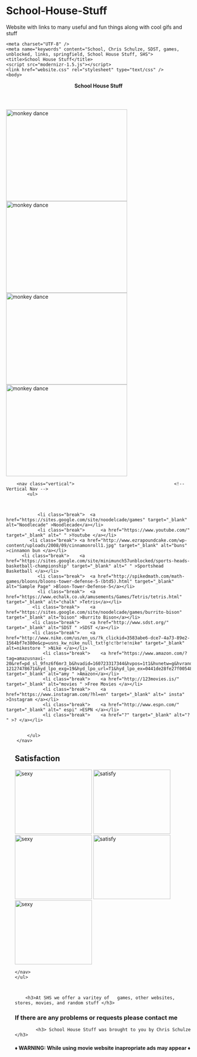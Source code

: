 # School-House-Stuff
Website with links to many useful and fun things along with cool gifs and stuff

<!DOCTYPE html>
<html>

   <head>
     
	<meta charset="UTF-8" />
  	<meta name="keywords" content="School, Chris Schulze, SDST, games, unblocked, links, springfield, School House Stuff, SHS">
	<title>School House Stuff</title>
	<script src="modernizr-1.5.js"></script>
  	<link href="website.css" rel="stylesheet" type="text/css" />
   	<body>

<header>
  <strong>School House Stuff</strong>
</header>


 <article>
   <img src="monkey.gif" alt="monkey dance" height="250" width="330">
	<img src="monkey.gif" alt="monkey dance" height="250" width="330">
 	<img src="monkey.gif" alt="monkey dance" height="250" width="330">
  	<img src="monkey.gif" alt="monkey dance" height="250" width="330">
 </article>
    
    	<nav class="vertical">                                    	<!-- Vertical Nav -->
        	<ul>
    


            	<li class="break">	<a href="https://sites.google.com/site/noodelcade/games" target="_blank" alt="Noodlecade" >Noodlecade</a></li>
            	<li class="break">  	<a href="https://www.youtube.com/" target="_blank" alt=" " >Youtube </a></li>
   			 <li class="break">	<a href="http://www.ezrapoundcake.com/wp-content/uploads/2008/09/cinnamonroll1.jpg" target="_blank" alt="buns" >cinnamon bun </a></li>
   		  <li class="break">  	<a href="https://sites.google.com/site/minimunch57unblocked/sports-heads-basketball-championship" target="_blank" alt=" " >Sportshead Basketball </a></li>
            	<li class="break"> 	<a href="http://spikedmath.com/math-games/bloons/bloons-tower-defense-5-(btd5).html" target="_blank" alt="Sample Page" >Bloon-Tower-Defense-5</a></li>
            	<li class="break"> 	<a href="https://www.echalk.co.uk/amusements/Games/Tetris/tetris.html" target="_blank" alt="chalk" >Tetris</a></li>
   			  <li class="break"> 	<a href="https://sites.google.com/site/noodelcade/games/burrito-bison" target="_blank" alt="bison" >Burrito Bison</a></li>
   			  <li class="break">  	<a href="http://www.sdst.org/" target="_blank" alt="SDST " >SDST </a></li>
   			  <li class="break">  	<a href="http://www.nike.com/us/en_us/?k_clickid=3583abe6-dce7-4a73-89e2-1564bf7e380e&cp=usns_kw_nike_null_txt!g!c!br!e!nike" target="_blank" alt=nikestore " >Nike </a></li>
   			  	  <li class="break">  	<a href="https://www.amazon.com/?tag=amazusnavi-20&ref=pd_sl_9fnz6f6mr3_b&hvadid=160723317344&hvpos=1t1&hvnetw=g&hvrand=4283842927552588910&hvpone=&hvptwo=&hvqmt=b&hvdev=c&hvdvcmdl=&hvlocint=&hvlocphy=9007266&hvtargid=kwd-12127478671&hyd_lpo_exg=19&hyd_lpo_url=T1&hyd_lpo_ex=0441de28fe27f005486ddba57e44bf986a4ec80ce204c527d2b79c60cb0d02b1" target="_blank" alt="amy " >Amazon</a></li>
   			  	  <li class="break">  	<a href="http://123movies.is/" target="_blank" alt="movies " >Free Movies </a></li>
   			  	  <li class="break">  	<a href="https://www.instagram.com/?hl=en" target="_blank" alt=" insta" >Instagram </a></li>
   			  	  <li class="break">  	<a href="http://www.espn.com/" target="_blank" alt=" espi" >ESPN </a></li>
   			  	  <li class="break">  	<a href="?" target="_blank" alt="? " >? </a></li>
           	 

        	</ul>
    	</nav>


<nav class="horizontal">
<ul>
   		   	<h2>Satisfaction</h2>
<img src="sexy.gif" alt="sexy" style="width:210px;height:175px;">
<img src="satisfy.gif" alt="satisfy" style="width:210px;height:175px;">
<img src="sexy.gif" alt="sexy" style="width:210px;height:175px;">
<img src="satisfy.gif" alt="satisfy" style="width:210px;height:175px;">
<img src="sexy.gif" alt="sexy" style="width:210px;height:175px;">

       
       
   	</nav>
   	</ul>



     	<h3>At SHS we offer a varitey of   games, other websites, stores, movies, and random stuff </h3>
    	 
   	
   	 
<article>
<h3>If there are any problems or requests please contact me</h3>
</article>




     	
        	<h3> School House Stuff was brought to you by Chris Schulze </h3>
     	
  	
 <h4>&#9830; WARNING: While using movie website inapropriate ads may appear &#9830;</h4>


   </body>
 </head>
</html>



















